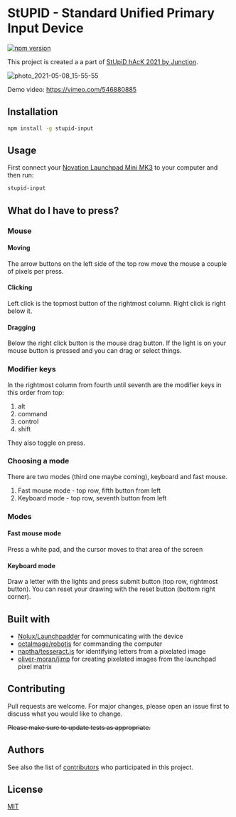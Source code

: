 # StUPID - Standard Unified Primary Input Device

[![npm version](https://badge.fury.io/js/stupid-input.svg)](https://badge.fury.io/js/stupid-input)

This project is created a a part of [StUpiD hAcK 2021 by Junction](https://app.hackjunction.com/events/stupid-hack-2021).

![photo_2021-05-08_15-55-55](https://user-images.githubusercontent.com/24566763/117542143-17d1ce80-b020-11eb-9f8e-7617d60e470f.jpg)

Demo video: https://vimeo.com/546880885

## Installation

```bash
npm install -g stupid-input
```

## Usage

First connect your [Novation Launchpad Mini MK3](https://novationmusic.com/en/launch/launchpad-mini) to your computer and then run:

```bash
stupid-input
```

## What do I have to press?

### Mouse

#### Moving

The arrow buttons on the left side of the top row move the mouse a couple of pixels per press.

#### Clicking

Left click is the topmost button of the rightmost column. Right click is right below it.

#### Dragging

Below the right click button is the mouse drag button. If the light is on your mouse button is pressed and you can drag or select things.

### Modifier keys

In the rightmost column from fourth until seventh are the modifier keys in this order from top:

1. alt
2. command
3. control
4. shift

They also toggle on press.

### Choosing a mode

There are two modes (third one maybe coming), keyboard and fast mouse.

1. Fast mouse mode - top row, fifth button from left
2. Keyboard mode - top row, seventh button from left

### Modes

#### Fast mouse mode

Press a white pad, and the cursor moves to that area of the screen

#### Keyboard mode

Draw a letter with the lights and press submit button (top row, rightmost button). You can reset your drawing with the reset button (bottom right corner).

## Built with

- [Nolux/Launchpadder](https://github.com/Nolux/Launchpadder) for communicating with the device
- [octalmage/robotjs](https://github.com/octalmage/robotjs) for commanding the computer
- [naptha/tesseract.js](https://github.com/naptha/tesseract.js) for identifying letters from a pixelated image
- [oliver-moran/jimp](https://github.com/oliver-moran/jimp) for creating pixelated images from the launchpad pixel matrix

## Contributing

Pull requests are welcome. For major changes, please open an issue first to discuss what you would like to change.

~~Please make sure to update tests as appropriate.~~

## Authors

See also the list of [contributors](https://github.com/rennehir/stupid-input/graphs/contributors) who participated in this project.

## License

[MIT](https://choosealicense.com/licenses/mit/)
